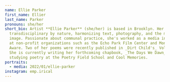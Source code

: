 ```yaml
---
name: Ellie Parker
first_name: Ellier
last_name: Parker
pronouns: she/her
short_bio: Artist **Ellie Parker** (she/her) is based in Brooklyn. Her work is
  transdisciplinary by nature, harmonizing text, photography, and the moving
  image. Passionate about communal practice, she's worked as a media instructor
  at non-profit organizations such as the Echo Park Film Center and Mono No
  Aware. Two of her poems were recently published in _Dirt Child's_ Volume 3.
  She is currently writing her forthcoming chapbook, _The Days We Dawn_, while
  studying poetry at the Poetry Field School and Cool Memories.
portraits:
  - media: 2022/01/ellie-parker
instagram: emp.irical
---
```

